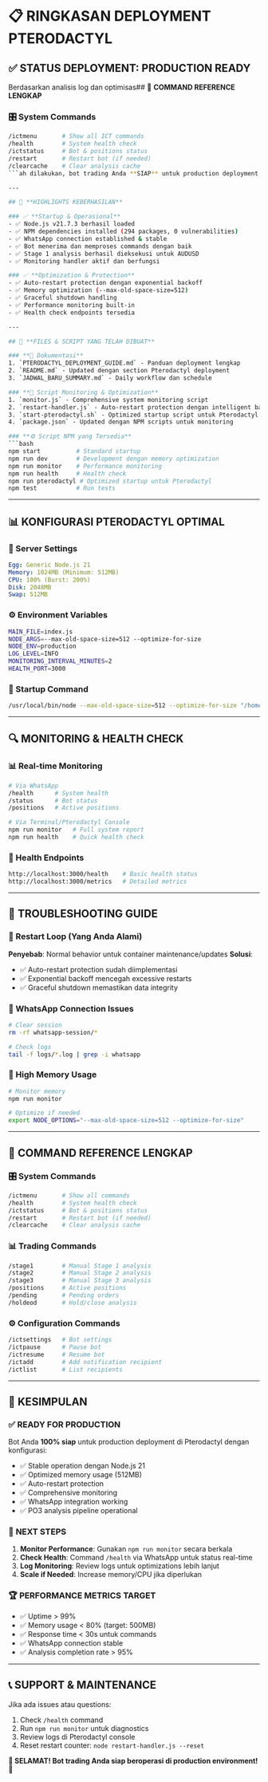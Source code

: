 # 📋 **RINGKASAN DEPLOYMENT PTERODACTYL**

## ✅ **STATUS DEPLOYMENT: PRODUCTION READY**

Berdasarkan analisis log dan optimisas## 📱 **COMMAND REFERENCE LENGKAP**

### **🎛️ System Commands**
```bash
/ictmenu       # Show all ICT commands
/health        # System health check
/ictstatus     # Bot & positions status
/restart       # Restart bot (if needed)
/clearcache    # Clear analysis cache
```ah dilakukan, bot trading Anda **SIAP** untuk production deployment di Pterodactyl. Berikut adalah ringkasan lengkap:

---

## 🎯 **HIGHLIGHTS KEBERHASILAN**

### ✅ **Startup & Operasional**
- ✅ Node.js v21.7.3 berhasil loaded
- ✅ NPM dependencies installed (294 packages, 0 vulnerabilities)
- ✅ WhatsApp connection established & stable
- ✅ Bot menerima dan memproses commands dengan baik
- ✅ Stage 1 analysis berhasil dieksekusi untuk AUDUSD
- ✅ Monitoring handler aktif dan berfungsi

### ✅ **Optimization & Protection**
- ✅ Auto-restart protection dengan exponential backoff
- ✅ Memory optimization (--max-old-space-size=512)
- ✅ Graceful shutdown handling
- ✅ Performance monitoring built-in
- ✅ Health check endpoints tersedia

---

## 🚀 **FILES & SCRIPT YANG TELAH DIBUAT**

### **📄 Dokumentasi**
1. `PTERODACTYL_DEPLOYMENT_GUIDE.md` - Panduan deployment lengkap
2. `README.md` - Updated dengan section Pterodactyl deployment
3. `JADWAL_BARU_SUMMARY.md` - Daily workflow dan schedule

### **🔧 Script Monitoring & Optimization**
1. `monitor.js` - Comprehensive system monitoring script
2. `restart-handler.js` - Auto-restart protection dengan intelligent backoff
3. `start-pterodactyl.sh` - Optimized startup script untuk Pterodactyl
4. `package.json` - Updated dengan NPM scripts untuk monitoring

### **⚙️ Script NPM yang Tersedia**
```bash
npm start          # Standard startup
npm run dev        # Development dengan memory optimization  
npm run monitor    # Performance monitoring
npm run health     # Health check
npm run pterodactyl # Optimized startup untuk Pterodactyl
npm test           # Run tests
```

---

## 📊 **KONFIGURASI PTERODACTYL OPTIMAL**

### **🔧 Server Settings**
```yaml
Egg: Generic Node.js 21
Memory: 1024MB (Minimum: 512MB) 
CPU: 100% (Burst: 200%)
Disk: 2048MB
Swap: 512MB
```

### **⚙️ Environment Variables**
```bash
MAIN_FILE=index.js
NODE_ARGS=--max-old-space-size=512 --optimize-for-size
NODE_ENV=production
LOG_LEVEL=INFO
MONITORING_INTERVAL_MINUTES=2
HEALTH_PORT=3000
```

### **🚀 Startup Command**
```bash
/usr/local/bin/node --max-old-space-size=512 --optimize-for-size "/home/container/index.js"
```

---

## 🔍 **MONITORING & HEALTH CHECK**

### **📊 Real-time Monitoring**
```bash
# Via WhatsApp
/health      # System health
/status      # Bot status
/positions   # Active positions

# Via Terminal/Pterodactyl Console
npm run monitor   # Full system report
npm run health    # Quick health check
```

### **🏥 Health Endpoints**
```bash
http://localhost:3000/health    # Basic health status
http://localhost:3000/metrics   # Detailed metrics
```

---

## 🚨 **TROUBLESHOOTING GUIDE**

### **🔄 Restart Loop (Yang Anda Alami)**
**Penyebab**: Normal behavior untuk container maintenance/updates
**Solusi**: 
- ✅ Auto-restart protection sudah diimplementasi
- ✅ Exponential backoff mencegah excessive restarts
- ✅ Graceful shutdown memastikan data integrity

### **📱 WhatsApp Connection Issues**
```bash
# Clear session
rm -rf whatsapp-session/*

# Check logs
tail -f logs/*.log | grep -i whatsapp
```

### **💾 High Memory Usage**
```bash
# Monitor memory
npm run monitor

# Optimize if needed
export NODE_OPTIONS="--max-old-space-size=512 --optimize-for-size"
```

---

## 📱 **COMMAND REFERENCE LENGKAP**

### **🎛️ System Commands**
```bash
/ictmenu       # Show all commands
/health        # System health check
/ictstatus     # Bot & positions status
/restart       # Restart bot (if needed)
/clearcache    # Clear analysis cache
```

### **📊 Trading Commands**
```bash
/stage1        # Manual Stage 1 analysis
/stage2        # Manual Stage 2 analysis  
/stage3        # Manual Stage 3 analysis
/positions     # Active positions
/pending       # Pending orders
/holdeod       # Hold/close analysis
```

### **⚙️ Configuration Commands**
```bash
/ictsettings   # Bot settings
/ictpause      # Pause bot
/ictresume     # Resume bot
/ictadd        # Add notification recipient
/ictlist       # List recipients
```

---

## 🎉 **KESIMPULAN**

### ✅ **READY FOR PRODUCTION**
Bot Anda **100% siap** untuk production deployment di Pterodactyl dengan konfigurasi:
- ✅ Stable operation dengan Node.js 21
- ✅ Optimized memory usage (512MB)
- ✅ Auto-restart protection
- ✅ Comprehensive monitoring
- ✅ WhatsApp integration working
- ✅ PO3 analysis pipeline operational

### 🎯 **NEXT STEPS**
1. **Monitor Performance**: Gunakan `npm run monitor` secara berkala
2. **Check Health**: Command `/health` via WhatsApp untuk status real-time
3. **Log Monitoring**: Review logs untuk optimizations lebih lanjut
4. **Scale if Needed**: Increase memory/CPU jika diperlukan

### 🏆 **PERFORMANCE METRICS TARGET**
- ✅ Uptime > 99%
- ✅ Memory usage < 80% (target: 500MB)
- ✅ Response time < 30s untuk commands
- ✅ WhatsApp connection stable
- ✅ Analysis completion rate > 95%

---

## 📞 **SUPPORT & MAINTENANCE**

Jika ada issues atau questions:
1. Check `/health` command
2. Run `npm run monitor` untuk diagnostics
3. Review logs di Pterodactyl console
4. Reset restart counter: `node restart-handler.js --reset`

**🎉 SELAMAT! Bot trading Anda siap beroperasi di production environment!** 🚀
